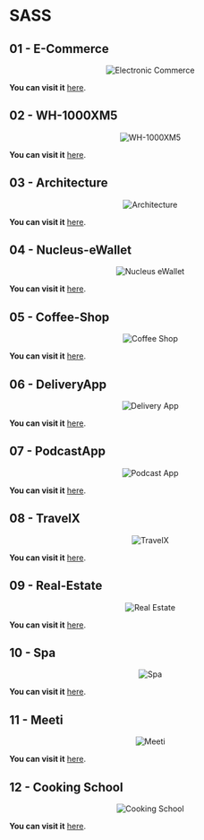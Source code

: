 # SASS

## 01 - E-Commerce

<div align="center">
  <img src="img/1.png" width="auto" alt="Electronic Commerce">
</div>

**You can visit it** [here](https://guitar-store-d52f35.netlify.app/).

## 02 - WH-1000XM5

<div align="center">
  <img src="img/2.png" width="auto" alt="WH-1000XM5">
</div>

**You can visit it** [here](https://wh-1000xm5-gbp.netlify.app/).

## 03 - Architecture

<div align="center">
  <img src="img/3.png" width="auto" alt="Architecture">
</div>

**You can visit it** [here](https://architecture-gbp.netlify.app/).

## 04 - Nucleus-eWallet

<div align="center">
  <img src="img/4.png" width="auto" alt="Nucleus eWallet">
</div>

**You can visit it** [here](https://nucleus-gbp.netlify.app/).

## 05 - Coffee-Shop

<div align="center">
  <img src="img/5.png" width="auto" alt="Coffee Shop">
</div>

**You can visit it** [here](https://coffee-shop-gbp.netlify.app/).

## 06 - DeliveryApp

<div align="center">
  <img src="img/6.png" width="auto" alt="Delivery App">
</div>

**You can visit it** [here](https://deliveryapp-gbp.netlify.app/).

## 07 - PodcastApp

<div align="center">
  <img src="img/7.png" width="auto" alt="Podcast App">
</div>

**You can visit it** [here](https://podcastapp-gbp.netlify.app/).

## 08 - TravelX

<div align="center">
  <img src="img/8.png" width="auto" alt="TravelX">
</div>

**You can visit it** [here](https://travelx-gbp.netlify.app/).

## 09 - Real-Estate

<div align="center">
  <img src="img/9.png" width="auto" alt="Real Estate">
</div>

**You can visit it** [here](https://real-estate-gbp.netlify.app/).

## 10 - Spa

<div align="center">
  <img src="img/10.png" width="auto" alt="Spa">
</div>

**You can visit it** [here](https://spa-gbp.netlify.app/).

## 11 - Meeti

<div align="center">
  <img src="img/11.png" width="auto" alt="Meeti">
</div>

**You can visit it** [here](https://meeti-gbp.netlify.app/).

## 12 - Cooking School

<div align="center">
  <img src="img/12.png" width="auto" alt="Cooking School">
</div>

**You can visit it** [here](https://cooking-school-gbp.netlify.app/).